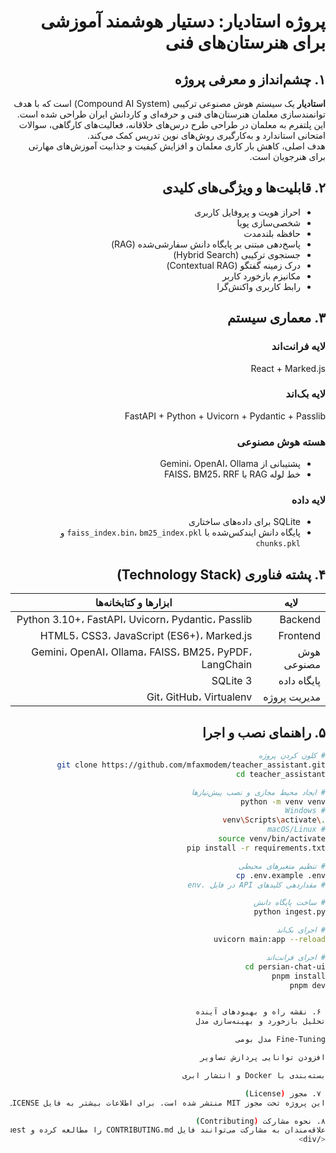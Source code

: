<div dir="rtl" align="right">

# پروژه استادیار: دستیار هوشمند آموزشی برای هنرستان‌های فنی

## ۱. چشم‌انداز و معرفی پروژه

**استادیار** یک سیستم هوش مصنوعی ترکیبی (Compound AI System) است که با هدف توانمندسازی معلمان هنرستان‌های فنی و حرفه‌ای و کاردانش ایران طراحی شده است.  
این پلتفرم به معلمان در طراحی طرح درس‌های خلاقانه، فعالیت‌های کارگاهی، سوالات امتحانی استاندارد و به‌کارگیری روش‌های نوین تدریس کمک می‌کند.  
هدف اصلی، کاهش بار کاری معلمان و افزایش کیفیت و جذابیت آموزش‌های مهارتی برای هنرجویان است.

## ۲. قابلیت‌ها و ویژگی‌های کلیدی

- احراز هویت و پروفایل کاربری  
- شخصی‌سازی پویا  
- حافظه بلندمدت  
- پاسخ‌دهی مبتنی بر پایگاه دانش سفارشی‌شده (RAG)  
- جستجوی ترکیبی (Hybrid Search)  
- درک زمینه گفتگو (Contextual RAG)  
- مکانیزم بازخورد کاربر  
- رابط کاربری واکنش‌گرا  

## ۳. معماری سیستم

### لایه فرانت‌اند  
React + Marked.js

### لایه بک‌اند  
FastAPI + Python + Uvicorn + Pydantic + Passlib

### هسته هوش مصنوعی  
- پشتیبانی از Gemini، OpenAI، Ollama  
- خط لوله RAG با FAISS، BM25، RRF  

### لایه داده  
- SQLite برای داده‌های ساختاری  
- پایگاه دانش ایندکس‌شده با `faiss_index.bin`، `bm25_index.pkl` و `chunks.pkl`  

## ۴. پشته فناوری (Technology Stack)

| لایه         | ابزارها و کتابخانه‌ها                                         |
|--------------|----------------------------------------------------------------|
| Backend      | Python 3.10+، FastAPI، Uvicorn، Pydantic، Passlib               |
| Frontend     | HTML5، CSS3، JavaScript (ES6+)، Marked.js                      |
| هوش مصنوعی   | Gemini، OpenAI، Ollama، FAISS، BM25، PyPDF، LangChain           |
| پایگاه داده  | SQLite 3                                                       |
| مدیریت پروژه| Git، GitHub، Virtualenv                                        |

## ۵. راهنمای نصب و اجرا

```sh
# کلون کردن پروژه
git clone https://github.com/mfaxmodem/teacher_assistant.git
cd teacher_assistant

# ایجاد محیط مجازی و نصب پیش‌نیازها
python -m venv venv
# Windows
.\venv\Scripts\activate
# macOS/Linux
source venv/bin/activate
pip install -r requirements.txt

# تنظیم متغیرهای محیطی
cp .env.example .env
# مقداردهی کلیدهای API در فایل .env

# ساخت پایگاه دانش
python ingest.py

# اجرای بک‌اند
uvicorn main:app --reload

# اجرای فرانت‌اند
cd persian-chat-ui
pnpm install
pnpm dev


 ۶. نقشه راه و بهبودهای آینده
تحلیل بازخورد و بهینه‌سازی مدل

Fine-Tuning مدل بومی

افزودن توانایی پردازش تصاویر

بسته‌بندی با Docker و انتشار ابری

 ۷. مجوز (License)
این پروژه تحت مجوز MIT منتشر شده است. برای اطلاعات بیشتر به فایل LICENSE مراجعه شود.

۸. نحوه مشارکت (Contributing)
علاقه‌مندان به مشارکت می‌توانند فایل CONTRIBUTING.md را مطالعه کرده و Pull Request خود را ثبت نمایند.
</div>